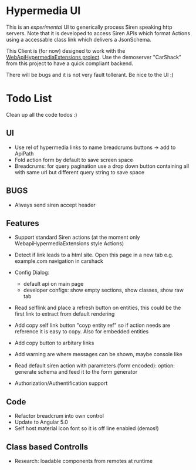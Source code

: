 # Hypermedia UI
This is an *experimental* UI to generically process Siren speaking http servers.
Note that it is developed to access Siren APIs which format Actions using a accessable class link which delivers a JsonSchema.

This Client is (for now) designed to work with the [WebApiHypermediaExtensions project](https://github.com/bluehands/WebApiHypermediaExtensions).
Use the demoserver "CarShack" from this project to have a quick compliant backend.

There will be bugs and it is not very fault tollerant. Be nice to the UI :)

# Todo List
Clean up all the code todos :)

## UI
- Use rel of hypermedia links to name breadcrums buttons -> add to ApiPath
- Fold action form by default to save screen space
- Breadcrums:  for query pagination use a drop down button containing all with same url but different query string to save space

## BUGS
- Always send siren accept header

## Features
- Support standard Siren actions (at the moment only WebapiHypermediaExtensions style Actions)
- Detect if link leads to a html site. Open this page in a new tab e.g. example.com navigation in carshack
- Config Dialog:
  - default api on main page
  - developer configs: show empty sections, show classes, show raw tab

- Read selflink and place a refresh button on entities, this could be the first link to extract from default rendering
- Add copy self link button "coyp entity ref" so if action needs are reference it is easy to copy. Also for embedded entities
- Add copy button to arbitary links
- Add warning are where messages can be shown, maybe console like
- Read default siren action with parameters (form encoded): option: generate schema and feed it to the form generator
- Authorization/Authentification support

## Code
- Refactor breadcrum into own control
- Update to Angular 5.0
- Self host material icon font so it is off line enabled (demos!)

## Class based Controlls
- Research: loadable components from remotes at runtime
